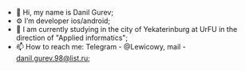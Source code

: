 - 👋 Hi, my name is Danil Gurev;
- ⚙️ I’m developer ios/android;
- 🌱 I am currently studying in the city of Yekaterinburg at UrFU in the direction of "Applied informatics";
- 📫 How to reach me: Telegram - @Lewicowy, mail - danil.gurev.98@list.ru;

<!---
Lewicowy/Lewicowy is a ✨ special ✨ repository because its `README.md` (this file) appears on your GitHub profile.
You can click the Preview link to take a look at your changes.
--->
